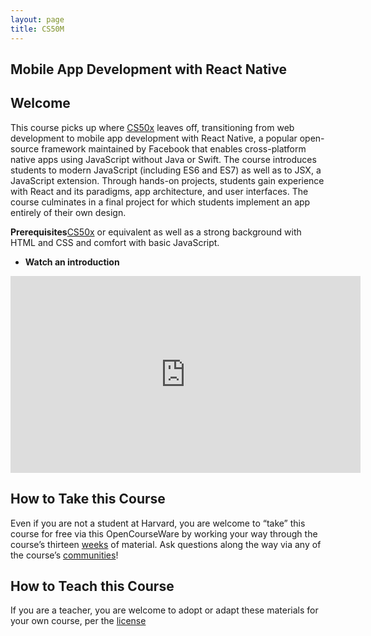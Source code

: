 ```yaml
---
layout: page
title: CS50M
---
```


## Mobile App Development with React Native

## **Welcome**

This course picks up where [CS50x](CS50X%20Introduction%20to%20Computer%20Science%200c3dc256fd064730a562642fb9d80705.md) leaves off, transitioning from web development to mobile app development with React Native, a popular open-source framework maintained by Facebook that enables cross-platform native apps using JavaScript without Java or Swift. The course introduces students to modern JavaScript (including ES6 and ES7) as well as to JSX, a JavaScript extension. Through hands-on projects, students gain experience with React and its paradigms, app architecture, and user interfaces. The course culminates in a final project for which students implement an app entirely of their own design.

**Prerequisites**[CS50x](CS50X%20Introduction%20to%20Computer%20Science%200c3dc256fd064730a562642fb9d80705.md) or equivalent as well as a strong background with HTML and CSS and comfort with basic JavaScript.

- **Watch an introduction**

<p align="center">

<iframe width="560" height="315" src="https://www.youtube.com/embed/_P7wHN_kOv4" title="YouTube video player" frameborder="0" allow="accelerometer; autoplay; clipboard-write; encrypted-media; gyroscope; picture-in-picture" allowfullscreen></iframe>

</p>

## **How to Take this Course**

Even if you are not a student at Harvard, you are welcome to “take” this course for free via this OpenCourseWare by working your way through the course’s thirteen [weeks](https://cs50.harvard.edu/mobile/2018/weeks/) of material. Ask questions along the way via any of the course’s [communities](https://cs50.harvard.edu/mobile/2018/communities/)!

## **How to Teach this Course**

If you are a teacher, you are welcome to adopt or adapt these materials for your own course, per the [license](LICENSE.md)
